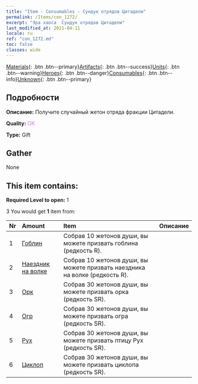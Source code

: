 ```yaml
---
title: "Item - Consumables - Сундук отрядов Цитадели"
permalink: /Items/con_1272/
excerpt: "Эра хаоса  Сундук отрядов Цитадели"
last_modified_at: 2021-04-11
locale: ru
ref: "con_1272.md"
toc: false
classes: wide
---
```

 [Materials](/ru/Items/){: .btn .btn--primary}[Artifacts](/ru/Items/Artifacts/){: .btn .btn--success}[Units](/ru/Items/Units/){: .btn .btn--warning}[Heroes](/ru/Items/Heroes/){: .btn .btn--danger}[Consumables](/ru/Items/Consumables/){: .btn .btn--info}[Unknown](/ru/Items/Unknown/){: .btn .btn--primary}

## Подробности
 **Описание:** Получите случайный жетон отряда фракции Цитадели.

 **Quality:** <span style="color: #DA70D6">OK</span>

 **Type:** Gift

## Gather

  None

## This item contains:

 **Required Level to open:** 1

 3 You would get **1** item  from:

  | Nr | Amount |     Item    | Описание |
  |:---|:-------|:------------|:-----------:|
  | 1 | [Гоблин](/ru/Items/unt_217/) | Собрав 10 жетонов души, вы можете призвать гоблина (редкость R). | 
  | 2 | [Наездник на волке](/ru/Items/unt_218/) | Собрав 10 жетонов души, вы можете призвать наездника на волке (редкость R). | 
  | 3 | [Орк](/ru/Items/unt_219/) | Собрав 30 жетонов души, вы можете призвать орка (редкость SR). | 
  | 4 | [Огр](/ru/Items/unt_220/) | Собрав 30 жетонов души, вы можете призвать огра (редкость SR). | 
  | 5 | [Рух](/ru/Items/unt_221/) | Собрав 30 жетонов души, вы можете призвать птицу Рух (редкость SR). | 
  | 6 | [Циклоп](/ru/Items/unt_222/) | Собрав 30 жетонов души, вы можете призвать циклопа (редкость SR). | 
